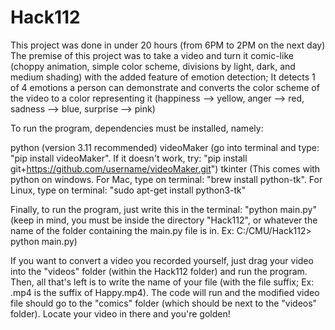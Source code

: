 # Hack112
This project was done in under 20 hours (from 6PM to 2PM on the next day)
The premise of this project was to take a video and turn it comic-like (choppy animation, simple color scheme, divisions by light, dark, and medium shading)
with the added feature of emotion detection; It detects 1 of 4 emotions a person can demonstrate and converts the color scheme of the video to a color
representing it (happiness --> yellow, anger --> red, sadness --> blue, surprise --> pink)

To run the program, dependencies must be installed, namely: 

python (version 3.11 recommended)
videoMaker (go into terminal and type: "pip install videoMaker". If it doesn't work, try: "pip install git+https://github.com/username/videoMaker.git")
tkinter (This comes with python on windows. For Mac, type on terminal: "brew install python-tk". For Linux, type on terminal: "sudo apt-get install python3-tk"

Finally, to run the program, just write this in the terminal: "python main.py" (keep in mind, you must be inside the directory "Hack112", or whatever the 
name of the folder containing the main.py file is in. Ex: C:/CMU/Hack112> python main.py)

If you want to convert a video you recorded yourself, just drag your video into the "videos" folder (within the Hack112 folder) and run the program. Then, all
that's left is to write the name of your file (with the file suffix; Ex: .mp4 is the suffix of Happy.mp4). The code will run and the modified video file should go 
to the "comics" folder (which should be next to the "videos" folder). Locate your video in there and you're golden!
